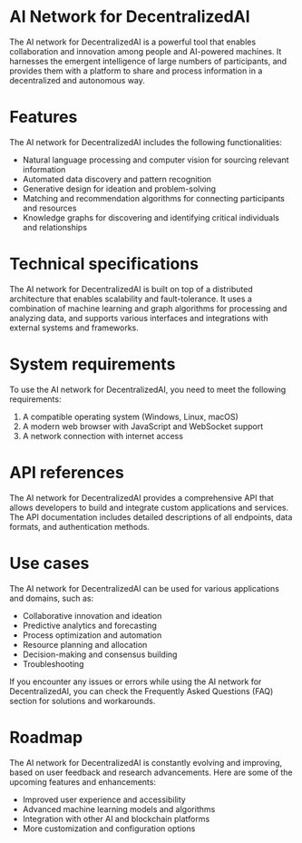 # AI Network for DecentralizedAI

The AI network for DecentralizedAI is a powerful tool that enables collaboration and innovation among people and AI-powered machines. It harnesses the emergent intelligence of large numbers of participants, and provides them with a platform to share and process information in a decentralized and autonomous way.

# Features

The AI network for DecentralizedAI includes the following functionalities:

- Natural language processing and computer vision for sourcing relevant information
- Automated data discovery and pattern recognition
- Generative design for ideation and problem-solving
- Matching and recommendation algorithms for connecting participants and resources
- Knowledge graphs for discovering and identifying critical individuals and relationships

# Technical specifications

The AI network for DecentralizedAI is built on top of a distributed architecture that enables scalability and fault-tolerance. It uses a combination of machine learning and graph algorithms for processing and analyzing data, and supports various interfaces and integrations with external systems and frameworks.

# System requirements

To use the AI network for DecentralizedAI, you need to meet the following requirements:

1. A compatible operating system (Windows, Linux, macOS)
2. A modern web browser with JavaScript and WebSocket support
3. A network connection with internet access

# API references

The AI network for DecentralizedAI provides a comprehensive API that allows developers to build and integrate custom applications and services. The API documentation includes detailed descriptions of all endpoints, data formats, and authentication methods.

# Use cases

The AI network for DecentralizedAI can be used for various applications and domains, such as:

- Collaborative innovation and ideation
- Predictive analytics and forecasting
- Process optimization and automation
- Resource planning and allocation
- Decision-making and consensus building
- Troubleshooting

If you encounter any issues or errors while using the AI network for DecentralizedAI, you can check the Frequently Asked Questions (FAQ) section for solutions and workarounds.

# Roadmap

The AI network for DecentralizedAI is constantly evolving and improving, based on user feedback and research advancements. Here are some of the upcoming features and enhancements:

- Improved user experience and accessibility
- Advanced machine learning models and algorithms
- Integration with other AI and blockchain platforms
- More customization and configuration options


